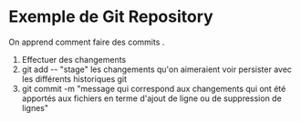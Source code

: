 # Exemple de Git Repository

On apprend comment faire des commits .

1. Effectuer des changements 
2. git add -- "stage" les changements qu'on aimeraient voir persister avec les différents historiques git 
3. git commit -m "message qui correspond aux changements qui ont été apportés aux fichiers en terme d'ajout de ligne ou de suppression de lignes"